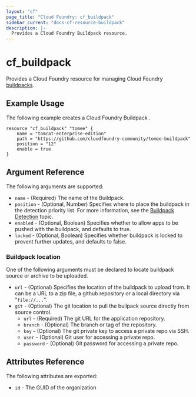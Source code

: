 ```yaml
---
layout: "cf"
page_title: "Cloud Foundry: cf_buildpack"
sidebar_current: "docs-cf-resource-buildpack"
description: |-
  Provides a Cloud Foundry Buildpack resource.
---
```


# cf\_buildpack

Provides a Cloud Foundry resource for managing Cloud Foundry [buildpacks](https://docs.cloudfoundry.org/adminguide/buildpacks.html).

## Example Usage

The following example creates a Cloud Foundry Buildpack .

```
resource "cf_buildpack" "tomee" {
    name = "tomcat-enterprise-edition"
    path = "https://github.com/cloudfoundry-community/tomee-buildpack"
    position = "12"
    enable = true
}
```

## Argument Reference

The following arguments are supported:

* `name` - (Required) The name of the Buildpack.
* `position` - (Optional, Number) Specifies where to place the buildpack in the detection priority list. For more information, see the [Buildpack Detection](https://docs.cloudfoundry.org/buildpacks/detection.html) topic.
* `enabled` - (Optional, Boolean) Specifies whether to allow apps to be pushed with the buildpack, and defaults to true.
* `locked` - (Optional, Boolean) Specifies whether buildpack is locked to prevent further updates, and defaults to false.

### Buildpack location

One of the following arguments must be declared to locate buildpack source or archive to be uploaded.

* `url` - (Optional) Specifies the location of the buildpack to upload from. It can be a URL to a zip file, a github repository or a local directory via "`file://...`".
* `git` - (Optional) The git location to pull the builpack source directly from source control.
  - `url` - (Required) The git URL for the application repository.
  - `branch` - (Optional) The branch or tag of the repository.
  - `key` - (Optional) The git private key to access a private repo via SSH.
  - `user` - (Optional) Git user for accessing a private repo.
  - `password` - (Optional) Git password for accessing a private repo.

## Attributes Reference

The following attributes are exported:

* `id` - The GUID of the organization
